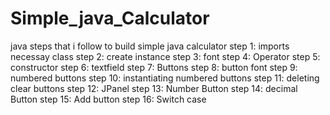 # Simple_java_Calculator
java
steps that i follow to build simple java calculator 
step 1: imports necessay class
step 2: create instance
step 3: font
step 4: Operator
step 5: constructor
step 6: textfield
step 7: Buttons
step 8: button font
step 9: numbered buttons
step 10: instantiating numbered buttons
step 11: deleting clear buttons
step 12: JPanel
step 13: Number Button
step 14: decimal Button
step 15: Add button
step 16: Switch case
